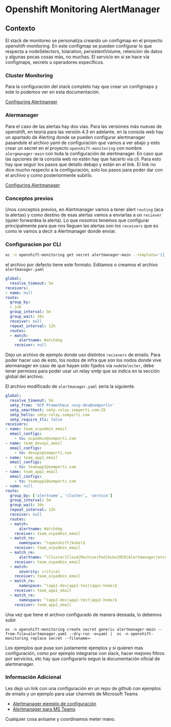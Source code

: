 # Openshift Monitoring AlertManager

## Contexto

El stack de monitoreo se personaliza creando un configmap en el proyecto openshift-monitoring. En este configmap se pueden configurar lo que respecta a nodeSelectors, tolaration, persistentVolume, retención de datos y algunas pocas cosas más, no muchas. El servicio en si se hace vía configmaps, secrets u operadores específicos.


### Cluster Monitoring

Para la configuración del stack completo hay que crear un configmaps y este lo podemos ver en esta documentación.

[Configuring Alertmanger](https://access.redhat.com/documentation/en-us/openshift_container_platform/4.3/html/monitoring/cluster-monitoring#configuring-alertmanager)

### Alermanager

Para el caso de las alertas hay dos vías. Para las versiones más nuevas de openshift, en teoría para las versión 4.3 en adelante, en la consola web hay un apartado de Alerting donde se pueden configurar alertmanager pasandole el archivo yaml de configuración que vamos a ver abajo y esto crear un secret en el proyecto `openshift-monitoring` con nombre `alergmanager-main` con toda la configuración de alertmanager. En caso que las opciones de la consola web no estén hay que hacerlo vía cli. Para esto hay que seguir los pasos que detallo debajo y están en el link. El link no dice mucho respecto a la configuración, solo los pasos para poder dar con el archivo y como posteriormente subirlo.

[Configuring Alertmanager](https://access.redhat.com/documentation/en-us/openshift_container_platform/4.3/html/monitoring/cluster-monitoring#configuring-alertmanager)


### Conceptos previos

Unos conceptos previos, en Alertmanager vamos a tener alert `routing` (aca la alertas) y como destino de esas alertas vamos a enviarlas a un `reciever` (quien forwardea la alerta). Lo que nosotros tenemos que configurar principalmente para que nos lleguen las alertas son los `receivers` que es como le vamos a decir a Alertmanager donde enviar.

### Configuracion por CLI

```bash
oc -n openshift-monitoring get secret alertmanager-main --template='{{ index .data "alertmanager.yaml" }}' |base64 -d > alertmanager.yaml
```

el archivo por defecto tiene este formato. Editamos o creamos el archivo `alertmanager.yaml`

```yaml
global:
  resolve_timeout: 5m
receivers:
- name: null
route:
  group_by:
  - job
  group_interval: 5m
  group_wait: 30s
  receiver: null
  repeat_interval: 12h
  routes:
  - match:
      alertname: Watchdog
    receiver: null
```

Dejo un archivo de ejemplo donde uso distintos `recievers` de emails. Para poder hacer uso de esto, los nodos de infra que son los nodos donde vive alermanager en caso de que hayan sido fijados via `nodeSelecter`, debe tener permisos para poder usar un relay smtp que se indica en la sección global del archivo. 

El archivo modificado de `alertmanager.yaml` sería la siguiente.

```yaml
global:
  resolve_timeout: 5m
  smtp_from: 'OCP Prometheus <ocp-dev@semperti>'
  smtp_smarthost: smtp-relay.semperti.com:25
  smtp_hello: smtp-relay.semperti.com
  smtp_require_tls: false
receivers:
- name: team_ocpadmin_email
  email_configs:
    - to: ocpadmin@semperti.com
- name: team_devops_email
  email_configs:
    - to: devops@semperti.com
- name: team_app1_email
  email_configs:
    - to: teamapp1@semperti.com
- name: team_app2_email
  email_configs:
    - to: teamapp2@semperti.com
- name: null
route:
  group_by: ['alertname', 'cluster', 'service']
  group_interval: 5m
  group_wait: 30s
  repeat_interval: 12h
  receiver: null
  routes:
  - match:
      alertname: Watchdog
    receiver: team_ocpadmin_email
  - match_re:
      namespace: ^(openshift|kube)$
    receiver: team_ocpadmin_email
  - match_re:
      alertname: ^(Cluster|Cloud|Machine|Pod|Kube|MCD|Alertmanager|etcd|TargetDown|CPU|Node|Clock|Prometheus|Failing|Network|IPTable)$
    receiver: team_ocpadmin_email
  - match:
      severity: critical
    receiver: team_ocpadmin_email
  - match_re:
      namespace: ^(app1-dev|app1-test|app1-homo)$
    receiver: team_app1_email
  - match_re:
      namespace: ^(app2-dev|app2-test|app2-homo)$
    receiver: team_app2_email
```

Una vez que tiene el archivo configurado de manera deseada, lo debemos subir

```
oc -n openshift-monitoring create secret generic alertmanager-main --from-file=alertmanager.yaml --dry-run -o=yaml |  oc -n openshift-monitoring replace secret --filename=-
```

Los ejemplos que puse son justamente ejemplos y si quieren mas configuración, como por ejemplo integrarse con slack, hacer mejores filtros por servicios, etc hay que configurarlo segun la documentación oficial de alertmanager.

### Información Adicional

Les dejo un link con una configuración en un repo de github con ejemplos de emails y un ejemplo para usar channels de Microsoft Teams

* [Alertmanager ejemplo de configuración](ttps://github.com/prometheus/alertmanager/blob/master/doc/examples/simple.yml)
* [Alertmanager para MS Teams](https://github.com/prometheus-msteams/prometheus-msteams)

 

Cualquier cosa avísame y coordinamos meter mano.